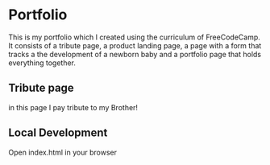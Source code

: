 # Portfolio

This is my portfolio which I created using the curriculum of FreeCodeCamp. It consists of a tribute page, a product landing page, a page with a form that tracks a
the development of a newborn baby and a portfolio page that holds everything together. 

## Tribute page
in this page I pay tribute to my Brother!

## Local Development
Open index.html in your browser